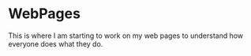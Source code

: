 WebPages
========

This is where I am starting to work on my web pages to understand how everyone does what they do.
